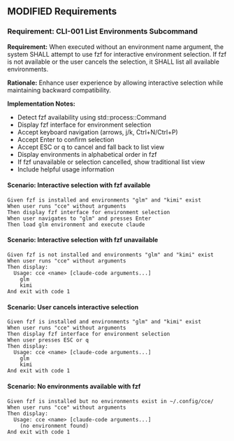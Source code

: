 ## MODIFIED Requirements
### Requirement: CLI-001 List Environments Subcommand
**Requirement:** When executed without an environment name argument, the system SHALL attempt to use fzf for interactive environment selection. If fzf is not available or the user cancels the selection, it SHALL list all available environments.

**Rationale:** Enhance user experience by allowing interactive selection while maintaining backward compatibility.

**Implementation Notes:**
- Detect fzf availability using std::process::Command
- Display fzf interface for environment selection
- Accept keyboard navigation (arrows, j/k, Ctrl+N/Ctrl+P)
- Accept Enter to confirm selection
- Accept ESC or q to cancel and fall back to list view
- Display environments in alphabetical order in fzf
- If fzf unavailable or selection cancelled, show traditional list view
- Include helpful usage information

#### Scenario: Interactive selection with fzf available
```
Given fzf is installed and environments "glm" and "kimi" exist
When user runs "cce" without arguments
Then display fzf interface for environment selection
When user navigates to "glm" and presses Enter
Then load glm environment and execute claude
```

#### Scenario: Interactive selection with fzf unavailable
```
Given fzf is not installed and environments "glm" and "kimi" exist
When user runs "cce" without arguments
Then display:
  Usage: cce <name> [claude-code arguments...]
    glm
    kimi
And exit with code 1
```

#### Scenario: User cancels interactive selection
```
Given fzf is installed and environments "glm" and "kimi" exist
When user runs "cce" without arguments
Then display fzf interface for environment selection
When user presses ESC or q
Then display:
  Usage: cce <name> [claude-code arguments...]
    glm
    kimi
And exit with code 1
```

#### Scenario: No environments available with fzf
```
Given fzf is installed but no environments exist in ~/.config/cce/
When user runs "cce" without arguments
Then display:
  Usage: cce <name> [claude-code arguments...]
    (no environment found)
And exit with code 1
```
